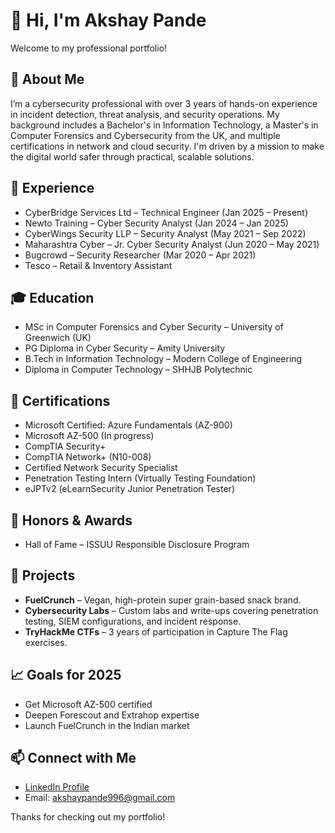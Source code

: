 <h1>👋 <strong>Hi, I'm Akshay Pande</strong></h1>
  <p>Welcome to my professional portfolio!</p>

  <h2>📌 <strong>About Me</strong></h2>
  <p>
    I’m a cybersecurity professional with over 3 years of hands-on experience in incident detection, threat analysis, and security operations.
    My background includes a Bachelor's in Information Technology, a Master's in Computer Forensics and Cybersecurity from the UK, and multiple certifications in network and cloud security.
    I'm driven by a mission to make the digital world safer through practical, scalable solutions.
  </p>

  <h2>💼 <strong>Experience</strong></h2>
  <ul>
    <li>CyberBridge Services Ltd – Technical Engineer (Jan 2025 – Present)</li>
    <li>Newto Training – Cyber Security Analyst (Jan 2024 – Jan 2025)</li>
    <li>CyberWings Security LLP – Security Analyst (May 2021 – Sep 2022)</li>
    <li>Maharashtra Cyber – Jr. Cyber Security Analyst (Jun 2020 – May 2021)</li>
    <li>Bugcrowd – Security Researcher (Mar 2020 – Apr 2021)</li>
    <li>Tesco – Retail & Inventory Assistant</li>
  </ul>

  <h2>🎓 <strong>Education</strong></h2>
  <ul>
    <li>MSc in Computer Forensics and Cyber Security – University of Greenwich (UK)</li>
    <li>PG Diploma in Cyber Security – Amity University</li>
    <li>B.Tech in Information Technology – Modern College of Engineering</li>
    <li>Diploma in Computer Technology – SHHJB Polytechnic</li>
  </ul>

  <h2>📜 <strong>Certifications</strong></h2>
  <ul>
    <li>Microsoft Certified: Azure Fundamentals (AZ-900)</li>
    <li>Microsoft AZ-500 (In progress)</li>
    <li>CompTIA Security+</li>
    <li>CompTIA Network+ (N10-008)</li>
    <li>Certified Network Security Specialist</li>
    <li>Penetration Testing Intern (Virtually Testing Foundation)</li>
    <li>eJPTv2 (eLearnSecurity Junior Penetration Tester)</li>
  </ul>

  <h2>🏅 <strong>Honors & Awards</strong></h2>
  <ul>
    <li>Hall of Fame – ISSUU Responsible Disclosure Program</li>
  </ul>

  <h2>🚀 <strong>Projects</strong></h2>
  <ul>
    <li><strong>FuelCrunch</strong> – Vegan, high-protein super grain-based snack brand.</li>
    <li><strong>Cybersecurity Labs</strong> – Custom labs and write-ups covering penetration testing, SIEM configurations, and incident response.</li>
    <li><strong>TryHackMe CTFs</strong> – 3 years of participation in Capture The Flag exercises.</li>
  </ul>

  <h2>📈 <strong>Goals for 2025</strong></h2>
  <ul>
    <li>Get Microsoft AZ-500 certified</li>
    <li>Deepen Forescout and Extrahop expertise</li>
    <li>Launch FuelCrunch in the Indian market</li>
  </ul>

  <h2>📫 <strong>Connect with Me</strong></h2>
  <ul>
    <li><a href="https://www.linkedin.com/in/akshaypande1/" target="_blank">LinkedIn Profile</a></li>
    <li>Email: <a href="mailto:akshaypande996@gmail.com">akshaypande996@gmail.com</a></li>
  </ul>

  <p>Thanks for checking out my portfolio!</p>

</body>
</html>
